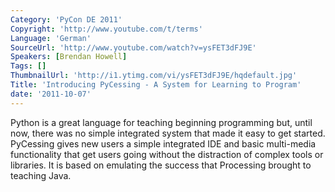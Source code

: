 ```yaml
---
Category: 'PyCon DE 2011'
Copyright: 'http://www.youtube.com/t/terms'
Language: 'German'
SourceUrl: 'http://www.youtube.com/watch?v=ysFET3dFJ9E'
Speakers: [Brendan Howell]
Tags: []
ThumbnailUrl: 'http://i1.ytimg.com/vi/ysFET3dFJ9E/hqdefault.jpg'
Title: 'Introducing PyCessing - A System for Learning to Program'
date: '2011-10-07'
---
```

Python is a great language for teaching beginning programming but, until now, there was no simple integrated system that made it easy to get started.  PyCessing gives new users a simple integrated IDE and basic multi-media functionality that get users going without the distraction of complex tools or libraries.  It is based on emulating the success that Processing brought to teaching Java.